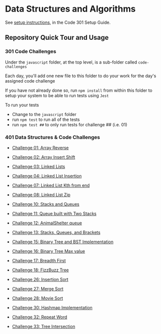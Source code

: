 # Data Structures and Algorithms

See [setup instructions](https://codefellows.github.io/setup-guide/code-301/3-code-challenges), in the Code 301 Setup Guide.

## Repository Quick Tour and Usage

### 301 Code Challenges

Under the `javascript` folder, at the top level, is a sub-folder called `code-challenges`

Each day, you'll add one new file to this folder to do your work for the day's assigned code challenge

If you have not already done so, run `npm install` from within this folder to setup your system to be able to run tests using `Jest`

To run your tests

- Change to the `javascript` folder
- run `npm test` to run all of the tests
- run `npm test ##` to only run tests for challenge ## (i.e. 01)

### 401 Data Structures & Code Challenges

- [Challenge 01: Array Reverse](./javascript/code-challenges/arrays/array-reverse/README.md)

- [Challenge 02: Array Insert Shift](./javascript/code-challenges/arrays/array-insert-shift/README.md)

- [Challenge 03: Linked Lists](./javascript/code-challenges/linked-list/README.md)

- [Challenge 04: Linked List Insertion](./javascript/code-challenges/linked-list/README.md)

- [Challenge 07: Linked List Kth from end](./javascript/code-challenges/linked-list/README.md)

- [Challenge 08: Linked List Zip](./javascript/code-challenges/linked-list/README.md)

- [Challenge 10: Stacks and Queues](./javascript/code-challenges/stack-and-queue/stack-queue-implement/README.md)

- [Challenge 11: Queue built with Two Stacks](./javascript/code-challenges/stack-and-queue/stack-queue-pseudo/README.md)

- [Challenge 12: AnimalShelter queue](./javascript/code-challenges/stack-and-queue/stack-queue-animal-shelter/README.md)

- [Challenge 13: Stacks, Queues, and Brackets](./javascript/code-challenges/stack-and-queue/stack-queue-brackets/README.md)

- [Challenge 15: Binary Tree and BST Implementation](./javascript/code-challenges/trees/trees-implement/README.md)

- [Challenge 16: Binary Tree Max value](./javascript/code-challenges/trees/tree-max/README.md)

- [Challenge 17: Breadth First](./javascript/code-challenges/trees/tree-breadth/README.md)

- [Challenge 18: FizzBuzz Tree](./javascript/code-challenges/trees/tree-breadth/)

- [Challenge 26: Insertion Sort](./javascript/code-challenges/sorting/insertion/README.md)

- [Challenge 27: Merge Sort](./javascript/code-challenges/sorting/merge/README.md)

- [Challenge 28: Movie Sort](./javascript/code-challenges/sorting/movies/README.md)

- [Challenge 30: Hashmap Implementation](./javascript/hash/hash-table/README.md)

- [Challenge 32: Repeat Word](./javascript/hash/hashmap-repeated/README.md)

- [Challenge 33: Tree Intersection](./javascript/hash/)
